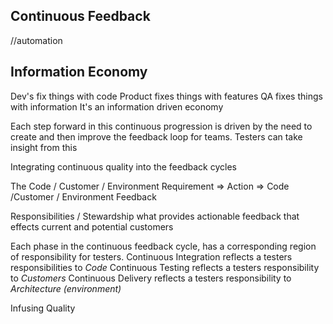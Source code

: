 ## Continuous Feedback 
//automation 

## Information Economy

Dev's fix things with code
Product fixes things with features
QA fixes things with information
It's an information driven economy

Each step forward in this continuous progression is driven by the need to create and then improve the feedback loop for teams. Testers can take insight from this

Integrating continuous quality into the feedback cycles

The Code / Customer / Environment Requirement => Action => Code /Customer / Environment Feedback
 
Responsibilities / Stewardship
what provides actionable feedback that effects current and potential customers


Each phase in the continuous feedback cycle, has a corresponding region of responsibility for testers. 
Continuous Integration reflects a testers responsibilities to *Code*
Continuous Testing reflects a testers responsibility to *Customers*
Continuous Delivery reflects a testers responsibility to *Architecture (environment)*

Infusing Quality

